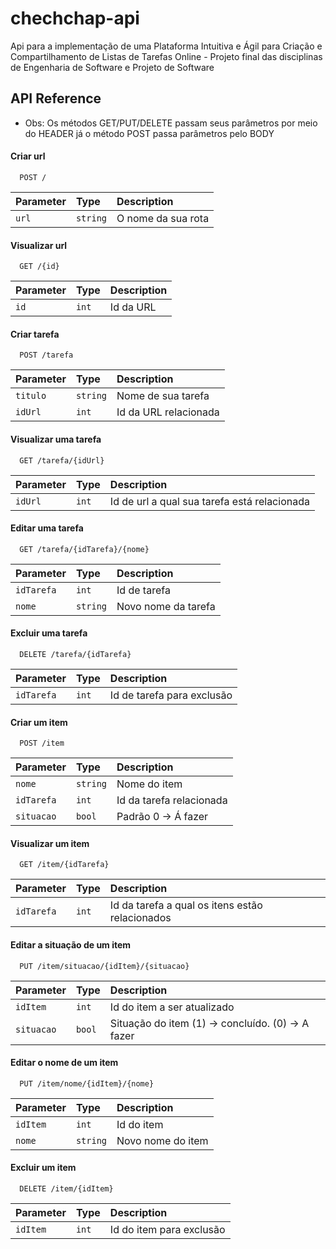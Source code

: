 # chechchap-api

Api para a implementação de uma Plataforma Intuitiva e Ágil para Criação e Compartilhamento de Listas de Tarefas Online - Projeto final das disciplinas de Engenharia de Software e Projeto de Software

## API Reference

* Obs: Os métodos GET/PUT/DELETE passam seus parâmetros por meio do HEADER já o método POST passa parâmetros pelo BODY

#### Criar url

```http
  POST /
```

| Parameter | Type     | Description                |
| :-------- | :------- | :------------------------- |
| `url` | `string` | O nome da sua rota |

#### Visualizar url

```http
  GET /{id}
```

| Parameter | Type     | Description                       |
| :-------- | :------- | :-------------------------------- |
| `id`      | `int` | Id da URL |

#### Criar tarefa

```http
  POST /tarefa
```

| Parameter | Type     | Description                       |
| :-------- | :------- | :-------------------------------- |
| `titulo`      | `string` | Nome de sua tarefa |
| `idUrl`      | `int` | Id da URL relacionada |

#### Visualizar uma tarefa

```http
  GET /tarefa/{idUrl}
```

| Parameter | Type     | Description                       |
| :-------- | :------- | :-------------------------------- |
| `idUrl`      | `int` | Id de url a qual sua tarefa está relacionada |

#### Editar uma tarefa

```http
  GET /tarefa/{idTarefa}/{nome}
```

| Parameter | Type     | Description                       |
| :-------- | :------- | :-------------------------------- |
| `idTarefa`      | `int` | Id de tarefa |
| `nome`      | `string` | Novo nome da tarefa |

#### Excluir uma tarefa

```http
  DELETE /tarefa/{idTarefa}
```

| Parameter | Type     | Description                       |
| :-------- | :------- | :-------------------------------- |
| `idTarefa`      | `int` | Id de tarefa para exclusão |

#### Criar um item

```http
  POST /item
```

| Parameter | Type     | Description                       |
| :-------- | :------- | :-------------------------------- |
| `nome`      | `string` | Nome do item |
| `idTarefa`      | `int` | Id da tarefa relacionada |
| `situacao`      | `bool` | Padrão 0 -> Á fazer |

#### Visualizar um item

```http
  GET /item/{idTarefa}
```

| Parameter | Type     | Description                       |
| :-------- | :------- | :-------------------------------- |
| `idTarefa`      | `int` | Id da tarefa a qual os itens estão relacionados

#### Editar a situação de um item

```http
  PUT /item/situacao/{idItem}/{situacao}
```

| Parameter | Type     | Description                       |
| :-------- | :------- | :-------------------------------- |
| `idItem`      | `int` | Id do item a ser atualizado|
| `situacao`      | `bool` | Situação do item (1) -> concluído. (0) -> A fazer|

#### Editar o nome de um item

```http
  PUT /item/nome/{idItem}/{nome}
```

| Parameter | Type     | Description                       |
| :-------- | :------- | :-------------------------------- |
| `idItem`      | `int` | Id do item |
| `nome`      | `string` | Novo nome do item |

#### Excluir um item

```http
  DELETE /item/{idItem}
```

| Parameter | Type     | Description                       |
| :-------- | :------- | :-------------------------------- |
| `idItem`      | `int` | Id do item para exclusão |
